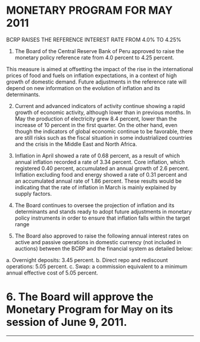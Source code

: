 # MONETARY PROGRAM FOR MAY 2011
 BCRP RAISES THE REFERENCE INTEREST RATE FROM 4.0% TO 4.25%

1. The Board of the Central Reserve Bank of Peru approved to raise the monetary policy
reference rate from 4.0 percent to 4.25 percent.

This measure is aimed at offsetting the impact of the rise in the international prices of
food and fuels on inflation expectations, in a context of high growth of domestic
demand. Future adjustments in the reference rate will depend on new information on the
evolution of inflation and its determinants.

2. Current and advanced indicators of activity continue showing a rapid growth of
economic activity, although lower than in previous months. In May the production of
electricity grew 8.4 percent, lower than the increase of 10 percent in the first quarter. On
the other hand, even though the indicators of global economic continue to be favorable,
there are still risks such as the fiscal situation in some industrialized countries and the
crisis in the Middle East and North Africa.

3. Inflation in April showed a rate of 0.68 percent, as a result of which annual inflation
recorded a rate of 3.34 percent. Core inflation, which registered 0.40 percent,
accumulated an annual growth of 2.6 percent. Inflation excluding food and energy
showed a rate of 0.31 percent and an accumulated annual rate of 1.86 percent. These
results would be indicating that the rate of inflation in March is mainly explained by
supply factors.

4. The Board continues to oversee the projection of inflation and its determinants and
stands ready to adopt future adjustments in monetary policy instruments in order to
ensure that inflation falls within the target range

5. The Board also approved to raise the following annual interest rates on active and
passive operations in domestic currency (not included in auctions) between the BCRP
and the financial system as detailed below:

a. Overnight deposits: 3.45 percent.
b. Direct repo and rediscount operations: 5.05 percent.
c. Swap: a commission equivalent to a minimum annual effective cost of 5.05
percent.

# 6. The Board will approve the Monetary Program for May on its session of June 9, 2011.


-----

